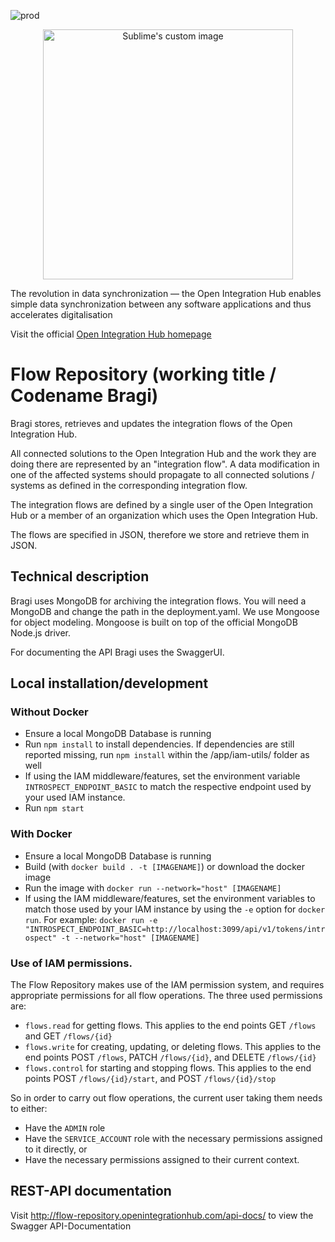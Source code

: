 ![prod](https://img.shields.io/badge/Status-Production-brightgreen.svg)

<p align="center">
  <img src="https://github.com/openintegrationhub/openintegrationhub/blob/master/Assets/medium-oih-einzeilig-zentriert.jpg" alt="Sublime's custom image" width="400"/>
</p>

The revolution in data synchronization — the Open Integration Hub enables simple data synchronization between any software applications and thus accelerates digitalisation

Visit the official [Open Integration Hub homepage](https://www.openintegrationhub.de/)

# Flow Repository (working title / Codename Bragi)

Bragi stores, retrieves and updates the integration flows of the Open Integration Hub.

All connected solutions to the Open Integration Hub and the work they are doing there are represented by an "integration flow". A data modification in one of the affected systems should propagate to all connected solutions / systems as defined in the corresponding integration flow.

The integration flows are defined by a single user of the Open Integration Hub or a member of an organization which uses the Open Integration Hub.

The flows are specified in JSON, therefore we store and retrieve them in JSON.

## Technical description

Bragi uses MongoDB for archiving the integration flows. You will need a MongoDB
and change the path in the deployment.yaml. We use Mongoose for object modeling. Mongoose is built on top of the official MongoDB Node.js driver.

For documenting the API Bragi uses the SwaggerUI.

## Local installation/development

### Without Docker

- Ensure a local MongoDB Database is running
- Run `npm install` to install dependencies. If dependencies are still reported missing, run `npm install` within the /app/iam-utils/ folder as well
- If using the IAM middleware/features, set the environment variable `INTROSPECT_ENDPOINT_BASIC` to match the respective endpoint used by your used IAM instance.
- Run `npm start`

### With Docker

- Ensure a local MongoDB Database is running
- Build (with `docker build . -t [IMAGENAME]`) or download the docker image
- Run the image with `docker run --network="host" [IMAGENAME]`
- If using the IAM middleware/features, set the environment variables to match those used by your IAM instance by using the `-e` option for `docker run`. For example: `docker run -e "INTROSPECT_ENDPOINT_BASIC=http://localhost:3099/api/v1/tokens/introspect" -t --network="host" [IMAGENAME]`

### Use of IAM permissions.

The Flow Repository makes use of the IAM permission system, and requires appropriate permissions for all flow operations. The three used permissions are:

- `flows.read` for getting flows. This applies to the end points GET `/flows` and GET `/flows/{id}`
- `flows.write` for creating, updating, or deleting flows. This applies to the end points POST `/flows`, PATCH `/flows/{id}`, and DELETE `/flows/{id}`
- `flows.control` for starting and stopping flows. This applies to the end points POST `/flows/{id}/start`, and POST `/flows/{id}/stop`

So in order to carry out flow operations, the current user taking them needs to either:

- Have the `ADMIN` role
- Have the `SERVICE_ACCOUNT` role with the necessary permissions assigned to it directly, or
- Have the necessary permissions assigned to their current context.

## REST-API documentation

Visit http://flow-repository.openintegrationhub.com/api-docs/ to view the Swagger API-Documentation
